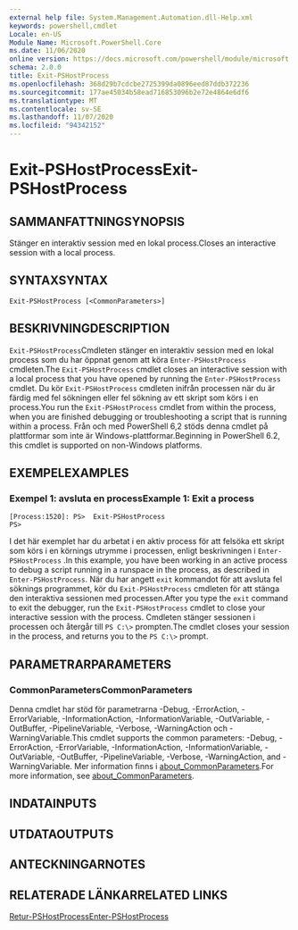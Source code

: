 ```yaml
---
external help file: System.Management.Automation.dll-Help.xml
keywords: powershell,cmdlet
Locale: en-US
Module Name: Microsoft.PowerShell.Core
ms.date: 11/06/2020
online version: https://docs.microsoft.com/powershell/module/microsoft.powershell.core/exit-pshostprocess?view=powershell-7.1&WT.mc_id=ps-gethelp
schema: 2.0.0
title: Exit-PSHostProcess
ms.openlocfilehash: 368d29b7cdcbe2725399da0896eed87ddb372236
ms.sourcegitcommit: 177ae45034b58ead716853096b2e72e4864e6df6
ms.translationtype: MT
ms.contentlocale: sv-SE
ms.lasthandoff: 11/07/2020
ms.locfileid: "94342152"
---
```

# <span data-ttu-id="7c0ee-103">Exit-PSHostProcess</span><span class="sxs-lookup"><span data-stu-id="7c0ee-103">Exit-PSHostProcess</span></span>

## <span data-ttu-id="7c0ee-104">SAMMANFATTNING</span><span class="sxs-lookup"><span data-stu-id="7c0ee-104">SYNOPSIS</span></span>
<span data-ttu-id="7c0ee-105">Stänger en interaktiv session med en lokal process.</span><span class="sxs-lookup"><span data-stu-id="7c0ee-105">Closes an interactive session with a local process.</span></span>

## <span data-ttu-id="7c0ee-106">SYNTAX</span><span class="sxs-lookup"><span data-stu-id="7c0ee-106">SYNTAX</span></span>

```
Exit-PSHostProcess [<CommonParameters>]
```

## <span data-ttu-id="7c0ee-107">BESKRIVNING</span><span class="sxs-lookup"><span data-stu-id="7c0ee-107">DESCRIPTION</span></span>

<span data-ttu-id="7c0ee-108">`Exit-PSHostProcess`Cmdleten stänger en interaktiv session med en lokal process som du har öppnat genom att köra `Enter-PSHostProcess` cmdleten.</span><span class="sxs-lookup"><span data-stu-id="7c0ee-108">The `Exit-PSHostProcess` cmdlet closes an interactive session with a local process that you have opened by running the `Enter-PSHostProcess` cmdlet.</span></span> <span data-ttu-id="7c0ee-109">Du kör `Exit-PSHostProcess` cmdleten inifrån processen när du är färdig med fel sökningen eller fel sökning av ett skript som körs i en process.</span><span class="sxs-lookup"><span data-stu-id="7c0ee-109">You run the `Exit-PSHostProcess` cmdlet from within the process, when you are finished debugging or troubleshooting a script that is running within a process.</span></span> <span data-ttu-id="7c0ee-110">Från och med PowerShell 6,2 stöds denna cmdlet på plattformar som inte är Windows-plattformar.</span><span class="sxs-lookup"><span data-stu-id="7c0ee-110">Beginning in PowerShell 6.2, this cmdlet is supported on non-Windows platforms.</span></span>

## <span data-ttu-id="7c0ee-111">EXEMPEL</span><span class="sxs-lookup"><span data-stu-id="7c0ee-111">EXAMPLES</span></span>

### <span data-ttu-id="7c0ee-112">Exempel 1: avsluta en process</span><span class="sxs-lookup"><span data-stu-id="7c0ee-112">Example 1: Exit a process</span></span>

```
[Process:1520]: PS>  Exit-PSHostProcess
PS>
```

<span data-ttu-id="7c0ee-113">I det här exemplet har du arbetat i en aktiv process för att felsöka ett skript som körs i en körnings utrymme i processen, enligt beskrivningen i `Enter-PSHostProcess` .</span><span class="sxs-lookup"><span data-stu-id="7c0ee-113">In this example, you have been working in an active process to debug a script running in a runspace in the process, as described in `Enter-PSHostProcess`.</span></span> <span data-ttu-id="7c0ee-114">När du har angett `exit` kommandot för att avsluta fel söknings programmet, kör du `Exit-PSHostProcess` cmdleten för att stänga den interaktiva sessionen med processen.</span><span class="sxs-lookup"><span data-stu-id="7c0ee-114">After you type the `exit` command to exit the debugger, run the `Exit-PSHostProcess` cmdlet to close your interactive session with the process.</span></span>
<span data-ttu-id="7c0ee-115">Cmdleten stänger sessionen i processen och återgår till `PS C:\>` prompten.</span><span class="sxs-lookup"><span data-stu-id="7c0ee-115">The cmdlet closes your session in the process, and returns you to the `PS C:\>` prompt.</span></span>

## <span data-ttu-id="7c0ee-116">PARAMETRAR</span><span class="sxs-lookup"><span data-stu-id="7c0ee-116">PARAMETERS</span></span>

### <span data-ttu-id="7c0ee-117">CommonParameters</span><span class="sxs-lookup"><span data-stu-id="7c0ee-117">CommonParameters</span></span>

<span data-ttu-id="7c0ee-118">Denna cmdlet har stöd för parametrarna -Debug, -ErrorAction, -ErrorVariable, -InformationAction, -InformationVariable, -OutVariable, -OutBuffer, -PipelineVariable, -Verbose, -WarningAction och -WarningVariable.</span><span class="sxs-lookup"><span data-stu-id="7c0ee-118">This cmdlet supports the common parameters: -Debug, -ErrorAction, -ErrorVariable, -InformationAction, -InformationVariable, -OutVariable, -OutBuffer, -PipelineVariable, -Verbose, -WarningAction, and -WarningVariable.</span></span> <span data-ttu-id="7c0ee-119">Mer information finns i [about_CommonParameters](https://go.microsoft.com/fwlink/?LinkID=113216).</span><span class="sxs-lookup"><span data-stu-id="7c0ee-119">For more information, see [about_CommonParameters](https://go.microsoft.com/fwlink/?LinkID=113216).</span></span>

## <span data-ttu-id="7c0ee-120">INDATA</span><span class="sxs-lookup"><span data-stu-id="7c0ee-120">INPUTS</span></span>

## <span data-ttu-id="7c0ee-121">UTDATA</span><span class="sxs-lookup"><span data-stu-id="7c0ee-121">OUTPUTS</span></span>

## <span data-ttu-id="7c0ee-122">ANTECKNINGAR</span><span class="sxs-lookup"><span data-stu-id="7c0ee-122">NOTES</span></span>

## <span data-ttu-id="7c0ee-123">RELATERADE LÄNKAR</span><span class="sxs-lookup"><span data-stu-id="7c0ee-123">RELATED LINKS</span></span>

[<span data-ttu-id="7c0ee-124">Retur-PSHostProcess</span><span class="sxs-lookup"><span data-stu-id="7c0ee-124">Enter-PSHostProcess</span></span>](Enter-PSHostProcess.md)

